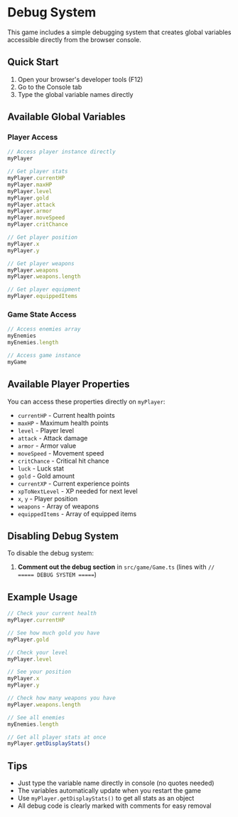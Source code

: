 # Debug System

This game includes a simple debugging system that creates global variables accessible directly from the browser console.

## Quick Start

1. Open your browser's developer tools (F12)
2. Go to the Console tab
3. Type the global variable names directly

## Available Global Variables

### Player Access
```javascript
// Access player instance directly
myPlayer

// Get player stats
myPlayer.currentHP
myPlayer.maxHP
myPlayer.level
myPlayer.gold
myPlayer.attack
myPlayer.armor
myPlayer.moveSpeed
myPlayer.critChance

// Get player position
myPlayer.x
myPlayer.y

// Get player weapons
myPlayer.weapons
myPlayer.weapons.length

// Get player equipment
myPlayer.equippedItems
```

### Game State Access
```javascript
// Access enemies array
myEnemies
myEnemies.length

// Access game instance
myGame
```

## Available Player Properties

You can access these properties directly on `myPlayer`:
- `currentHP` - Current health points
- `maxHP` - Maximum health points  
- `level` - Player level
- `attack` - Attack damage
- `armor` - Armor value
- `moveSpeed` - Movement speed
- `critChance` - Critical hit chance
- `luck` - Luck stat
- `gold` - Gold amount
- `currentXP` - Current experience points
- `xpToNextLevel` - XP needed for next level
- `x`, `y` - Player position
- `weapons` - Array of weapons
- `equippedItems` - Array of equipped items

## Disabling Debug System

To disable the debug system:

1. **Comment out the debug section** in `src/game/Game.ts` (lines with `// ===== DEBUG SYSTEM =====`)

## Example Usage

```javascript
// Check your current health
myPlayer.currentHP

// See how much gold you have
myPlayer.gold

// Check your level
myPlayer.level

// See your position
myPlayer.x
myPlayer.y

// Check how many weapons you have
myPlayer.weapons.length

// See all enemies
myEnemies.length

// Get all player stats at once
myPlayer.getDisplayStats()
```

## Tips

- Just type the variable name directly in console (no quotes needed)
- The variables automatically update when you restart the game
- Use `myPlayer.getDisplayStats()` to get all stats as an object
- All debug code is clearly marked with comments for easy removal 